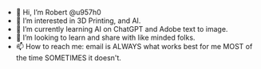 - 👋 Hi, I’m Robert @u957h0
- 👀 I’m interested in 3D Printing, and AI.
- 🌱 I’m currently learning AI on ChatGPT and Adobe text to image.
- 💞️ I’m looking to learn and share with like minded folks.
- 📫 How to reach me: email is ALWAYS what works best for me MOST of the time SOMETIMES it doesn't.

<!---
u957h0/u957h0 is a ✨ special ✨ repository because its `README.md` (this file) appears on your GitHub profile.
You can click the Preview link to take a look at your changes.
--->
